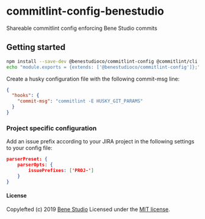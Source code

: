 # commitlint-config-benestudio

Shareable commitlint config enforcing Bene Studio commits

## Getting started

```sh
npm install --save-dev @benestudioco/commitlint-config @commitlint/cli husky
echo "module.exports = {extends: ['@benestudioco/commitlint-config']};" > .commitlintrc.js
```

Create a husky configuration file with the following commit-msg line:

```json
{
  "hooks": {
    "commit-msg": "commitlint -E HUSKY_GIT_PARAMS"
  }
}
```

### Project specific configuration

Add an issue prefix according to your JIRA project in the following settings to your config file:

```json
parserPreset: {
    parserOpts: {
        issuePrefixes: ['PROJ-']
    }
}
```

#### License

Copylefted (c) 2019 [Bene Studio][1] Licensed under the [MIT license][2].

[1]: https://benestudio.co
[2]: ./LICENSE
